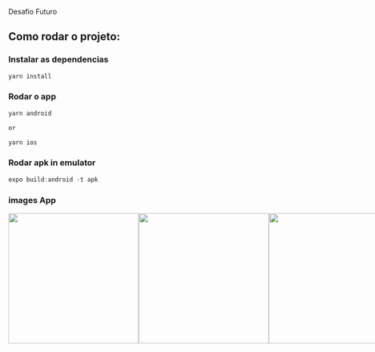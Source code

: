 Desafio Futuro

## Como rodar o projeto:

### Instalar as dependencias
`````js
yarn install
`````

### Rodar o app
`````js
yarn android 

or

yarn ios
`````

### Rodar apk in emulator

`````js
expo build:android -t apk
`````

### images App

<div style="display: flex;flex-direction: row;">
  <image src="./assets/image1.png" style="width: 260px">
  <image src="./assets/image2.png" style="width: 260px">
  <image src="./assets/image3.png" style="width: 260px">
  <image src="./assets/image4.png" style="width: 260px">
</div>
